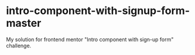 # intro-component-with-signup-form-master
My solution for frontend mentor "Intro component with sign-up form"  challenge.
